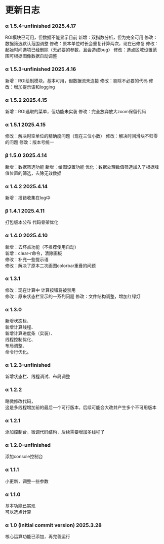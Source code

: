# 更新日志

### α 1.5.4-unfinished 2025.4.17
ROI模块已可用，但数据不能显示目前
新增：双指数分析，但为完全可用
修改：数据筛选默认范围调整
修改：原本单位时长会重复计算两次，现在已修复
修改：起始时间选项已经删除（无必要的参数，且会造成bug）
修改：选点区域设置范围可根据图像数据自动调整

### α 1.5.3-unfinished 2025.4.16
新增：ROI绘制模块，基本可用，但数据流未连接
修改：剔除不必要的代码
修改：增加提示语和logging

### α 1.5.2 2025.4.15
新增：ROI选取的菜单，但功能未实装
修改：完全放弃放大zoom保留代码

### α 1.5.1 2025.4.15
修改：解决时空单位的精确度问题（现在三位小数）
修改：解决时间滑块不归零的问题
修改：版本号统一

### β 1.5.0 2025.4.14
新增：数据筛选功能
新增：绘图设置功能
优化：数据处理数值筛选加入了根据峰值位置的筛选，去除无效数据

### α 1.4.2 2025.4.14
新增：报错收集在log中

### β 1.4.1 2025.4.11
打包版本公布
代码骨架优化

### α 1.4.0 2025.4.10
新增：去坏点功能（不推荐使用自动）  
新增：clear-r命令，清除画板  
修改：补充一些提示语  
修改：解决了原本二次画图colorbar重叠的问题

### α 1.3.1
修改：现在计算中 计算按钮将被禁用  
修改：原来状态栏显示的一系列问题
修改：文件结构调整，增加红绿灯

### α 1.3.0
新增状态栏、  
新增计算线程、  
新增计算进度条（实装）、  
线程控制优化、  
布局调整、  
命令行优化。

### α 1.2.3-unfinished 
新增状态栏、线程调试、布局调整

### α 1.2.2 
略微修改代码，  
这是多线程增加前的最后一个可行版本，后续可能会大改并产生多个不可用版本

### α 1.2.1
 添加控制台，微调代码结构，后续需要增加多线程了
 
### α 1.2.0-unfinished 
添加console控制台

### α 1.1.1 
小更新，调整一些参数

### α 1.1.0 
基本功能已实现  
可以选点计算

### α 1.0 (initial commit version) 2025.3.28
核心运算功能已添加，再完善运行


